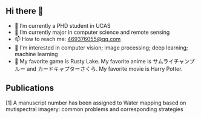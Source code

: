 ## Hi there 👋

- 🔭 I’m currently a PHD student in UCAS 
- 🌱 I’m currently major in computer science and remote sensing
- 📫 How to reach me: 469376055@qq.com
- 🌱 I'm interested in computer vision; image processing; deep learning; machine learning
- 🔭 My favorite game is Rusty Lake. My favorite anime is サムライチャンプルー and カードキャプターさくら. My favorite movie is Harry Potter.

## Publications
[1] A manuscript number has been assigned to Water mapping based on mutispectral imagery:
common problems and corresponding strategies

